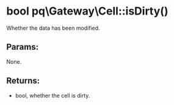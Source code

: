 # bool pq\Gateway\Cell::isDirty()

Whether the data has been modified.

## Params:

None.

## Returns:

* bool, whether the cell is dirty.
